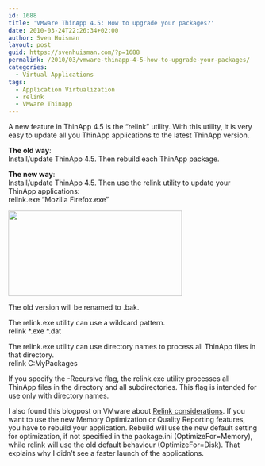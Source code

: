 ```yaml
---
id: 1688
title: 'VMware ThinApp 4.5: How to upgrade your packages?'
date: 2010-03-24T22:26:34+02:00
author: Sven Huisman
layout: post
guid: https://svenhuisman.com/?p=1688
permalink: /2010/03/vmware-thinapp-4-5-how-to-upgrade-your-packages/
categories:
  - Virtual Applications
tags:
  - Application Virtualization
  - relink
  - VMware Thinapp
---
```

A new feature in ThinApp 4.5 is the &#8220;relink&#8221; utility. With this utility, it is very easy to update all you ThinApp applications to the latest ThinApp version.

**The old way**:  
Install/update ThinApp 4.5. Then rebuild each ThinApp package.

**The new way**:  
Install/update ThinApp 4.5. Then use the relink utility to update your ThinApp applications:  
relink.exe &#8220;Mozilla Firefox.exe&#8221;

[<img class="aligncenter size-medium wp-image-1689" title="Relink-thinApp45" src="https://svenhuisman.com/wp-content/uploads/2010/03/Relink-thinApp45-350x172.png" alt="" width="350" height="172" srcset="https://svenhuisman.com/wp-content/uploads/2010/03/Relink-thinApp45-350x172.png 350w, https://svenhuisman.com/wp-content/uploads/2010/03/Relink-thinApp45.png 668w" sizes="(max-width: 350px) 100vw, 350px" />](https://svenhuisman.com/wp-content/uploads/2010/03/Relink-thinApp45.png)

The old version will be renamed to .bak.<!--more-->

The relink.exe utility can use a wildcard pattern.  
relink \*.exe \*.dat

The relink.exe utility can use directory names to process all ThinApp files in that directory.  
relink C:MyPackages

If you specify the -Recursive flag, the relink.exe utility processes all ThinApp files in the directory and all subdirectories. This flag is intended for use only with directory names.

I also found this blogpost on VMware about <a title="Relink considerations" href="http://blogs.vmware.com/thinapp/2010/03/relink-considerations.html" target="_blank">Relink considerations</a>. If you want to use the new Memory Optimization or Quality Reporting features, you have to rebuild your application. Rebuild will use the new default setting for optimization, if not specified in the package.ini (OptimizeFor=Memory), while relink will use the old default behaviour (OptimizeFor=Disk). That explains why I didn&#8217;t see a faster launch of the applications.